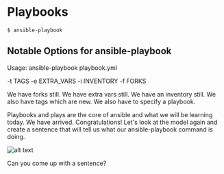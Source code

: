 Playbooks
===


```
$ ansible-playbook
```

Notable Options for ansible-playbook
---

Usage: ansible-playbook playbook.yml

-t TAGS
-e EXTRA_VARS
-i INVENTORY
-f FORKS

We have forks still. We have extra vars still. We have an inventory still. We also have tags which are new. We also have to specify a playbook. 


Playbooks and plays are the core of ansible and what we will be learning today. We have arrived. Congratulations! Let's look at the model again and create a sentence that will tell us what our ansible-playbook command is doing. 

![alt text](https://raw.githubusercontent.com/vccabral/ansible-101/master/3.Ad%20Hoc%20Commands/model%20state%203.png "Model of Ansible")


Can you come up with a sentence?

